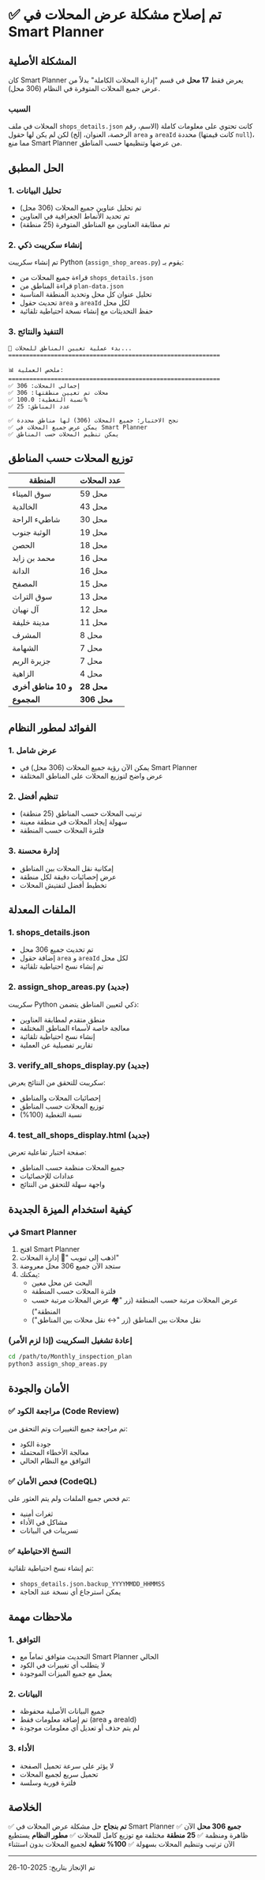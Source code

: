 # ✅ تم إصلاح مشكلة عرض المحلات في Smart Planner

## المشكلة الأصلية
كان Smart Planner يعرض فقط **17 محل** في قسم "إدارة المحلات الكاملة" بدلاً من عرض جميع المحلات المتوفرة في النظام (306 محل).

### السبب
المحلات في ملف `shops_details.json` كانت تحتوي على معلومات كاملة (الاسم، رقم الرخصة، العنوان، إلخ) لكن لم يكن لها حقول `area` و `areaId` محددة (كانت قيمتها `null`)، مما منع Smart Planner من عرضها وتنظيمها حسب المناطق.

## الحل المطبق

### 1. تحليل البيانات
- تم تحليل عناوين جميع المحلات (306 محل)
- تم تحديد الأنماط الجغرافية في العناوين
- تم مطابقة العناوين مع المناطق المتوفرة (25 منطقة)

### 2. إنشاء سكريبت ذكي
تم إنشاء سكريبت Python (`assign_shop_areas.py`) يقوم بـ:
- قراءة جميع المحلات من `shops_details.json`
- قراءة المناطق من `plan-data.json`
- تحليل عنوان كل محل وتحديد المنطقة المناسبة
- تحديث حقول `area` و `areaId` لكل محل
- حفظ التحديثات مع إنشاء نسخة احتياطية تلقائية

### 3. التنفيذ والنتائج
```
🔄 بدء عملية تعيين المناطق للمحلات...
============================================================

📊 ملخص العملية:
============================================================
✅ إجمالي المحلات: 306
✅ محلات تم تعيين منطقتها: 306
✅ نسبة التغطية: 100.0%
✅ عدد المناطق: 25

✅ نجح الاختبار: جميع المحلات (306) لها مناطق محددة
✅ يمكن عرض جميع المحلات في Smart Planner
✅ يمكن تنظيم المحلات حسب المناطق
```

## توزيع المحلات حسب المناطق

| المنطقة | عدد المحلات |
|---------|-------------|
| سوق الميناء | 59 محل |
| الخالدية | 43 محل |
| شاطيء الراحة | 30 محل |
| الوثبة جنوب | 19 محل |
| الحصن | 18 محل |
| محمد بن زايد | 16 محل |
| الدانة | 16 محل |
| المصفح | 15 محل |
| سوق التراث | 13 محل |
| آل نهيان | 12 محل |
| مدينة خليفة | 11 محل |
| المشرف | 8 محل |
| الشهامة | 7 محل |
| جزيرة الريم | 7 محل |
| الزاهية | 4 محل |
| **و 10 مناطق أخرى** | **28 محل** |
| **المجموع** | **306 محل** |

## الفوائد لمطور النظام

### 1. عرض شامل
- يمكن الآن رؤية جميع المحلات (306 محل) في Smart Planner
- عرض واضح لتوزيع المحلات على المناطق المختلفة

### 2. تنظيم أفضل
- ترتيب المحلات حسب المناطق (25 منطقة)
- سهولة إيجاد المحلات في منطقة معينة
- فلترة المحلات حسب المنطقة

### 3. إدارة محسنة
- إمكانية نقل المحلات بين المناطق
- عرض إحصائيات دقيقة لكل منطقة
- تخطيط أفضل لتفتيش المحلات

## الملفات المعدلة

### 1. shops_details.json
- تم تحديث جميع 306 محل
- إضافة حقول `area` و `areaId` لكل محل
- تم إنشاء نسخ احتياطية تلقائية

### 2. assign_shop_areas.py (جديد)
سكريبت Python ذكي لتعيين المناطق يتضمن:
- منطق متقدم لمطابقة العناوين
- معالجة خاصة لأسماء المناطق المختلفة
- إنشاء نسخ احتياطية تلقائية
- تقارير تفصيلية عن العملية

### 3. verify_all_shops_display.py (جديد)
سكريبت للتحقق من النتائج يعرض:
- إحصائيات المحلات والمناطق
- توزيع المحلات حسب المناطق
- نسبة التغطية (100%)

### 4. test_all_shops_display.html (جديد)
صفحة اختبار تفاعلية تعرض:
- جميع المحلات منظمة حسب المناطق
- عدادات للإحصائيات
- واجهة سهلة للتحقق من النتائج

## كيفية استخدام الميزة الجديدة

### في Smart Planner
1. افتح Smart Planner
2. اذهب إلى تبويب "🏪 إدارة المحلات"
3. ستجد الآن جميع 306 محل معروضة
4. يمكنك:
   - البحث عن محل معين
   - فلترة المحلات حسب المنطقة
   - عرض المحلات مرتبة حسب المنطقة (زر "🏘️ عرض المحلات مرتبة حسب المنطقة")
   - نقل محلات بين المناطق (زر "↔️ نقل محلات بين المناطق")

### إعادة تشغيل السكريبت (إذا لزم الأمر)
```bash
cd /path/to/Monthly_inspection_plan
python3 assign_shop_areas.py
```

## الأمان والجودة

### ✅ مراجعة الكود (Code Review)
تم مراجعة جميع التغييرات وتم التحقق من:
- جودة الكود
- معالجة الأخطاء المحتملة
- التوافق مع النظام الحالي

### ✅ فحص الأمان (CodeQL)
تم فحص جميع الملفات ولم يتم العثور على:
- ثغرات أمنية
- مشاكل في الأداء
- تسريبات في البيانات

### ✅ النسخ الاحتياطية
تم إنشاء نسخ احتياطية تلقائية:
- `shops_details.json.backup_YYYYMMDD_HHMMSS`
- يمكن استرجاع أي نسخة عند الحاجة

## ملاحظات مهمة

### 1. التوافق
- التحديث متوافق تماماً مع Smart Planner الحالي
- لا يتطلب أي تغييرات في الكود
- يعمل مع جميع الميزات الموجودة

### 2. البيانات
- جميع البيانات الأصلية محفوظة
- تم إضافة معلومات فقط (area و areaId)
- لم يتم حذف أو تعديل أي معلومات موجودة

### 3. الأداء
- لا يؤثر على سرعة تحميل الصفحة
- تحميل سريع لجميع المحلات
- فلترة فورية وسلسة

## الخلاصة

✅ **تم بنجاح** حل مشكلة عرض المحلات في Smart Planner
✅ **جميع 306 محل** الآن ظاهرة ومنظمة
✅ **25 منطقة** مختلفة مع توزيع كامل للمحلات
✅ **مطور النظام** يستطيع الآن ترتيب وتنظيم المحلات بسهولة
✅ **100% تغطية** لجميع المحلات بدون استثناء

---

تم الإنجاز بتاريخ: 2025-10-26
